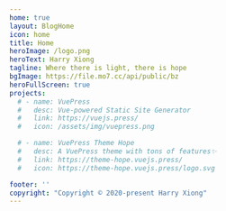 ```yaml
---
home: true
layout: BlogHome
icon: home
title: Home
heroImage: /logo.png
heroText: Harry Xiong
tagline: Where there is light, there is hope
bgImage: https://file.mo7.cc/api/public/bz
heroFullScreen: true
projects:
  # - name: VuePress
  #   desc: Vue-powered Static Site Generator
  #   link: https://vuejs.press/
  #   icon: /assets/img/vuepress.png

  # - name: VuePress Theme Hope
  #   desc: A VuePress theme with tons of features✨
  #   link: https://theme-hope.vuejs.press/
  #   icon: https://theme-hope.vuejs.press/logo.svg

footer: ''
copyright: "Copyright © 2020-present Harry Xiong"
---
```


